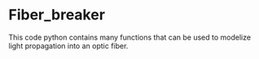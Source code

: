 # Fiber_breaker

This code python contains many functions that can be used to modelize light propagation into an optic fiber.

